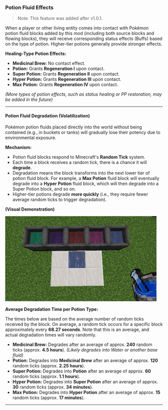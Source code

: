 ### **Potion Fluid Effects**
> Note: This feature was added after v1.0.1.

When a player or other living entity comes into contact with Pokémon potion fluid blocks added by this mod (including both source blocks and flowing blocks), they will receive corresponding status effects (Buffs) based on the type of potion. Higher-tier potions generally provide stronger effects.

**Healing-Type Potion Effects:**

*   **Medicinal Brew:** No contact effect.
*   **Potion:** Grants **Regeneration I** upon contact.
*   **Super Potion:** Grants **Regeneration II** upon contact.
*   **Hyper Potion:** Grants **Regeneration III** upon contact.
*   **Max Potion:** Grants **Regeneration IV** upon contact.

*(More types of potion effects, such as status healing or PP restoration, may be added in the future)*

---

#### **Potion Fluid Degradation (Volatilization)**

Pokémon potion fluids placed directly into the world without being contained (e.g., in buckets or tanks) will gradually lose their potency due to environmental exposure.

**Mechanism:**

*   Potion fluid blocks respond to Minecraft's **Random Tick** system.
*   Each time a block receives a random tick, there is a chance it will **degrade**.
*   Degradation means the block transforms into the next lower tier of potion fluid block. For example, a **Max Potion** fluid block will eventually degrade into a **Hyper Potion** fluid block, which will then degrade into a Super Potion block, and so on.
*   Higher-tier potions degrade **more quickly** (i.e., they require fewer average random ticks to trigger degradation).

**(Visual Demonstration)**

![Potion Volatilization/Degradation Process](../Pictures/potionVolatilization.gif)

**Average Degradation Time per Potion Type:**

The times below are based on the average number of random ticks received by the block. On average, a random tick occurs for a specific block approximately every **68.27 seconds**. Note that this is an average, and actual degradation times will vary randomly.

*   **Medicinal Brew:** Degrades after an average of approx. **240** random ticks (approx. **4.5 hours**). *(Likely degrades into Water or another base fluid)*
*   **Potion:** Degrades into **Medicinal Brew** after an average of approx. **120** random ticks (approx. **2.25 hours**).
*   **Super Potion:** Degrades into **Potion** after an average of approx. **60** random ticks (approx. **1.1 hours**).
*   **Hyper Potion:** Degrades into **Super Potion** after an average of approx. **30** random ticks (approx. **34 minutes**).
*   **Max Potion:** Degrades into **Hyper Potion** after an average of approx. **15** random ticks (approx. **17 minutes**).

---
